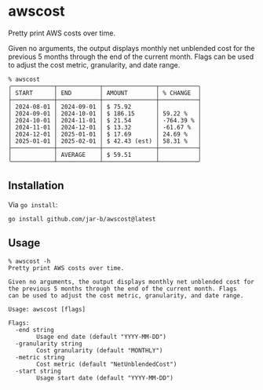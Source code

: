 # awscost

Pretty print AWS costs over time.

Given no arguments, the output displays monthly net unblended cost for the previous 5 months through the end of the current month.
Flags can be used to adjust the cost metric, granularity, and date range.

```console
% awscost
╭────────────┬────────────┬───────────────┬───────────╮
│ START      │ END        │ AMOUNT        │ % CHANGE  │
├────────────┼────────────┼───────────────┼───────────┤
│ 2024-08-01 │ 2024-09-01 │ $ 75.92       │           │
│ 2024-09-01 │ 2024-10-01 │ $ 186.15      │ 59.22 %   │
│ 2024-10-01 │ 2024-11-01 │ $ 21.54       │ -764.39 % │
│ 2024-11-01 │ 2024-12-01 │ $ 13.32       │ -61.67 %  │
│ 2024-12-01 │ 2025-01-01 │ $ 17.69       │ 24.69 %   │
│ 2025-01-01 │ 2025-02-01 │ $ 42.43 (est) │ 58.31 %   │
├────────────┼────────────┼───────────────┼───────────┤
│            │ AVERAGE    │ $ 59.51       │           │
╰────────────┴────────────┴───────────────┴───────────╯
```

## Installation

Via `go install`:

```console
go install github.com/jar-b/awscost@latest
```

## Usage

```console
% awscost -h
Pretty print AWS costs over time.

Given no arguments, the output displays monthly net unblended cost for
the previous 5 months through the end of the current month. Flags
can be used to adjust the cost metric, granularity, and date range.

Usage: awscost [flags]

Flags:
  -end string
        Usage end date (default "YYYY-MM-DD")
  -granularity string
        Cost granularity (default "MONTHLY")
  -metric string
        Cost metric (default "NetUnblendedCost")
  -start string
        Usage start date (default "YYYY-MM-DD")
```

